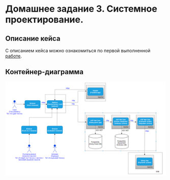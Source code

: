 # Домашнее задание 3. Системное проектирование.

## Описание кейса

С описанием кейса можно ознакомиться по первой выполненной [работе](../HomeWork1/README.md).

## Контейнер-диаграмма

![img.png](Container.png)